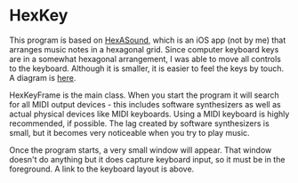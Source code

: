 # HexKey
This program is based on [HexASound](http://hexasound.com/), which is an iOS app (not by me) that arranges
music notes in a hexagonal grid. Since computer keyboard keys are in a somewhat hexagonal arrangement, I
was able to move all controls to the keyboard. Although it is smaller, it is easier to feel the keys by
touch. A diagram is [here](http://www.keyboard-layout-editor.com/##@_name=Hexkey%20Layout&author=Jacob%20van't%20Hoog%3B&@_c=%23BF3F3F%3B&=~%0A%60%0A%0A%0A%0A%0A%0A%0A%0AC%204&_c=%23BFBF3F%3B&=!%0A1%0A%0A%0A%0A%0A%0A%0A%0AD%204&_c=%233FBF3F%3B&=%2F@%0A2%0A%0A%0A%0A%0A%0A%0A%0AE%204&_c=%233FBFBF%3B&=%23%0A3%0A%0A%0A%0A%0A%0A%0A%0AF%23%204&_c=%233F3FBF%3B&=$%0A4%0A%0A%0A%0A%0A%0A%0A%0AG%23%204&_c=%23BF3FBF%3B&=%25%0A5%0A%0A%0A%0A%0A%0A%0A%0AA%23%204&_c=%23BF3F3F%3B&=%5E%0A6%0A%0A%0A%0A%0A%0A%0A%0AC%205&_c=%23BFBF3F%3B&=%2F&%0A7%0A%0A%0A%0A%0A%0A%0A%0AD%205&_c=%233FBF3F%3B&=*%0A8%0A%0A%0A%0A%0A%0A%0A%0AE%205&_c=%233FBFBF%3B&=(%0A9%0A%0A%0A%0A%0A%0A%0A%0AF%23%205&_c=%233F3FBF%3B&=)%0A0%0A%0A%0A%0A%0A%0A%0A%0AG%23%205&_c=%23BF3FBF%3B&=%2F_%0A-%0A%0A%0A%0A%0A%0A%0A%0AA%23%205&_c=%23BF3F3F%3B&=+%0A%2F=%0A%0A%0A%0A%0A%0A%0A%0AC%206&_c=%23BFBF3F&w:2%3B&=Backspace%0A%0A%0A%0A%0A%0A%0A%0A%0AD%206%3B&@_c=%23BF3F7F&g:true&w:1.5%3B&=Tab%0A%0A%0A%0A%0A%0A%0A%0A%0AB%203&_c=%23BF7F3F&g:false%3B&=Q%0A%0A%0A%0A%0A%0A%0A%0A%0AC%23%204&_c=%237FBF3F%3B&=W%0A%0A%0A%0A%0A%0A%0A%0A%0AD%23%204&_c=%233FBF7F%3B&=E%0A%0A%0A%0A%0A%0A%0A%0A%0AF%204&_c=%233F7FBF%3B&=R%0A%0A%0A%0A%0A%0A%0A%0A%0AG%204&_c=%237F3FBF%3B&=T%0A%0A%0A%0A%0A%0A%0A%0A%0AA%204&_c=%23BF3F7F%3B&=Y%0A%0A%0A%0A%0A%0A%0A%0A%0AB%204&_c=%23BF7F3F%3B&=U%0A%0A%0A%0A%0A%0A%0A%0A%0AC%23%205&_c=%237FBF3F%3B&=I%0A%0A%0A%0A%0A%0A%0A%0A%0AD%23%205&_c=%233FBF7F%3B&=O%0A%0A%0A%0A%0A%0A%0A%0A%0AF%205&_c=%233F7FBF%3B&=P%0A%0A%0A%0A%0A%0A%0A%0A%0AG%205&_c=%237F3FBF%3B&=%7B%0A%5B%0A%0A%0A%0A%0A%0A%0A%0AA%205&_c=%23BF3F7F%3B&=%7D%0A%5D%0A%0A%0A%0A%0A%0A%0A%0AB%205&_c=%23BF7F3F&w:1.5%3B&=%7C%0A%5C%0A%0A%0A%0A%0A%0A%0A%0AC%23%206%3B&@_c=%23BF3FBF&w:1.75%3B&=Caps%20Lock%0A%0A%0A%0A%0A%0A%0A%0A%0AA%23%203&_c=%23BF3F3F%3B&=A%0A%0A%0A%0A%0A%0A%0A%0A%0AC%204&_c=%23BFBF3F%3B&=S%0A%0A%0A%0A%0A%0A%0A%0A%0AD%204&_c=%233FBF3F%3B&=D%0A%0A%0A%0A%0A%0A%0A%0A%0AE%204&_c=%233FBFBF&n:true%3B&=F%0A%0A%0A%0A%0A%0A%0A%0A%0AF%23%204&_c=%233F3FBF%3B&=G%0A%0A%0A%0A%0A%0A%0A%0A%0AG%23%204&_c=%23BF3FBF%3B&=H%0A%0A%0A%0A%0A%0A%0A%0A%0AA%23%204&_c=%23BF3F3F&n:true%3B&=J%0A%0A%0A%0A%0A%0A%0A%0A%0AC%205&_c=%23BFBF3F%3B&=K%0A%0A%0A%0A%0A%0A%0A%0A%0AD%205&_c=%233FBF3F%3B&=L%0A%0A%0A%0A%0A%0A%0A%0A%0AE%205&_c=%233FBFBF%3B&=%2F:%0A%2F%3B%0A%0A%0A%0A%0A%0A%0A%0AF%23%205&_c=%233F3FBF%3B&=%22%0A'%0A%0A%0A%0A%0A%0A%0A%0AG%23%205&_c=%23BF3FBF&w:2.25%3B&=Enter%0A%0A%0A%0A%0A%0A%0A%0A%0AA%23%205%3B&@_c=%237F3FBF&w:2.25%3B&=Shift%0A%0A%0A%0A%0A%0A%0A%0A%0AA%203&_c=%23BF3F7F%3B&=Z%0A%0A%0A%0A%0A%0A%0A%0A%0AB%203&_c=%23BF7F3F%3B&=X%0A%0A%0A%0A%0A%0A%0A%0A%0AC%23%204&_c=%237FBF3F%3B&=C%0A%0A%0A%0A%0A%0A%0A%0A%0AD%23%204&_c=%233FBF7F%3B&=V%0A%0A%0A%0A%0A%0A%0A%0A%0AF%204&_c=%233F7FBF%3B&=B%0A%0A%0A%0A%0A%0A%0A%0A%0AG%204&_c=%237F3FBF%3B&=N%0A%0A%0A%0A%0A%0A%0A%0A%0AA%204&_c=%23BF3F7F%3B&=M%0A%0A%0A%0A%0A%0A%0A%0A%0AB%204&_c=%23BF7F3F%3B&=%3C%0A,%0A%0A%0A%0A%0A%0A%0A%0AC%23%205&_c=%237FBF3F%3B&=%3E%0A.%0A%0A%0A%0A%0A%0A%0A%0AD%23%205&_c=%233FBF7F%3B&=%3F%0A%2F%2F%0A%0A%0A%0A%0A%0A%0A%0AF%205&_c=%233F7FBF&w:2.75%3B&=Shift%0A%0A%0A%0A%0A%0A%0A%0A%0AG%205%3B&@_c=%233FBFBF&w:1.25%3B&=Ctrl%0A%0A%0A%0A%0A%0A%0A%0A%0AF%23%203&_c=%233F3FBF&g:true&w:1.25%3B&=Win%0A%0A%0A%0A%0A%0A%0A%0A%0AG%23%203&_c=%23BF3FBF&g:false&w:1.25%3B&=Alt%0A%0A%0A%0A%0A%0A%0A%0A%0AA%23%203&_c=%23cccccc&a:7&w:6.25%3B&=&_c=%23BF3F3F&a:4&w:1.25%3B&=Alt%0A%0A%0A%0A%0A%0A%0A%0A%0AC%205&_c=%23BFBF3F&g:true&w:1.25%3B&=Win%0A%0A%0A%0A%0A%0A%0A%0A%0AD%205&_c=%233FBF3F&g:false&w:1.25%3B&=Menu%0A%0A%0A%0A%0A%0A%0A%0A%0AE%205&_c=%233FBFBF&w:1.25%3B&=Ctrl%0A%0A%0A%0A%0A%0A%0A%0A%0AF%23%205).

HexKeyFrame is the main class. When you start the program it will search for all MIDI output devices - this
includes software synthesizers as well as actual physical devices like MIDI keyboards. Using a MIDI
keyboard is highly recommended, if possible. The lag created by software synthesizers is small, but it
becomes very noticeable when you try to play music.

Once the program starts, a very small window will appear. That window doesn't do anything but it does
capture keyboard input, so it must be in the foreground. A link to the keyboard layout is above.
